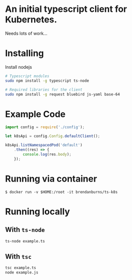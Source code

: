 # An initial typescript client for Kubernetes.

Needs lots of work...

# Installing
Install nodejs

```sh
# Typescript modules
sudo npm install -g typescript ts-node

# Required libraries for the client
sudo npm install -g request bluebird js-yaml base-64
```

# Example Code
```js
import config = require('./config');

let k8sApi = config.Config.defaultClient();

k8sApi.listNamespacedPod('default')
    .then((res) => {
        console.log(res.body);
    });
```

# Running via container

```console
$ docker run -v $HOME:/root -it brendanburns/ts-k8s
```

# Running locally
## With `ts-node`
```sh
ts-node example.ts
```

## With `tsc`
```sh
tsc example.ts
node example.js
```


